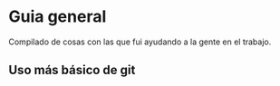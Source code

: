 # Guia general

Compilado de cosas con las que fui ayudando a la gente en el trabajo.

## Uso más básico de git

